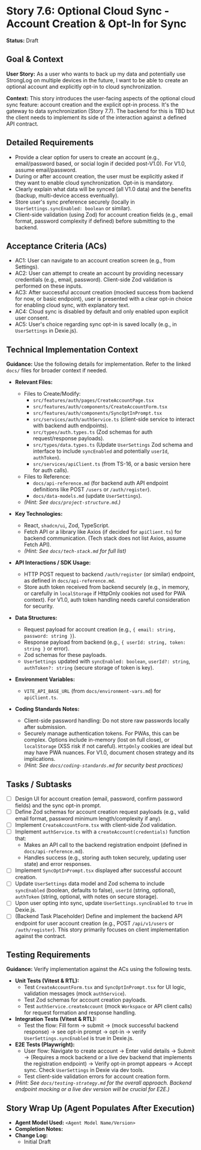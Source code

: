 # Story 7.6: Optional Cloud Sync - Account Creation & Opt-In for Sync

**Status:** Draft

## Goal & Context

**User Story:** As a user who wants to back up my data and potentially use StrongLog on multiple devices in the future, I want to be able to create an optional account and explicitly opt-in to cloud synchronization.

**Context:** This story introduces the user-facing aspects of the optional cloud sync feature: account creation and the explicit opt-in process. It's the gateway to data synchronization (Story 7.7). The backend for this is TBD but the client needs to implement its side of the interaction against a defined API contract.

## Detailed Requirements

* Provide a clear option for users to create an account (e.g., email/password based, or social login if decided post-V1.0). For V1.0, assume email/password.
* During or after account creation, the user must be explicitly asked if they want to enable cloud synchronization. Opt-in is mandatory.
* Clearly explain what data will be synced (all V1.0 data) and the benefits (backup, multi-device access eventually).
* Store user's sync preference securely (locally in `UserSettings.syncEnabled: boolean` or similar).
* Client-side validation (using Zod) for account creation fields (e.g., email format, password complexity if defined) before submitting to the backend.

## Acceptance Criteria (ACs)

* AC1: User can navigate to an account creation screen (e.g., from Settings).
* AC2: User can attempt to create an account by providing necessary credentials (e.g., email, password). Client-side Zod validation is performed on these inputs.
* AC3: After successful account creation (mocked success from backend for now, or basic endpoint), user is presented with a clear opt-in choice for enabling cloud sync, with explanatory text.
* AC4: Cloud sync is disabled by default and only enabled upon explicit user consent.
* AC5: User's choice regarding sync opt-in is saved locally (e.g., in `UserSettings` in Dexie.js).

## Technical Implementation Context

**Guidance:** Use the following details for implementation. Refer to the linked `docs/` files for broader context if needed.

* **Relevant Files:**
  * Files to Create/Modify:
    * `src/features/auth/pages/CreateAccountPage.tsx`
    * `src/features/auth/components/CreateAccountForm.tsx`
    * `src/features/auth/components/SyncOptInPrompt.tsx`
    * `src/services/auth/authService.ts` (client-side service to interact with backend auth endpoints).
    * `src/types/auth.types.ts` (Zod schemas for auth request/response payloads).
    * `src/types/data.types.ts` (Update `UserSettings` Zod schema and interface to include `syncEnabled` and potentially `userId`, `authToken`).
    * `src/services/apiClient.ts` (from TS-16, or a basic version here for auth calls).
  * Files to Reference:
    * `docs/api-reference.md` (for backend auth API endpoint definitions like POST `/users` or `/auth/register`).
    * `docs/data-models.md` (update `UserSettings`).
  * _(Hint: See `docs/project-structure.md`.)_

* **Key Technologies:**
  * React, `shadcn/ui`, Zod, TypeScript.
  * Fetch API or a library like Axios (if decided for `apiClient.ts`) for backend communication. (Tech stack does not list Axios, assume Fetch API).
  * _(Hint: See `docs/tech-stack.md` for full list)_

* **API Interactions / SDK Usage:**
  * HTTP POST request to backend `/auth/register` (or similar) endpoint, as defined in `docs/api-reference.md`.
  * Store auth token received from backend securely (e.g., in memory, or carefully in `localStorage` if HttpOnly cookies not used for PWA context). For V1.0, auth token handling needs careful consideration for security.

* **Data Structures:**
  * Request payload for account creation (e.g., `{ email: string, password: string }`).
  * Response payload from backend (e.g., `{ userId: string, token: string }` or error).
  * Zod schemas for these payloads.
  * `UserSettings` updated with `syncEnabled: boolean`, `userId?: string`, `authToken?: string` (secure storage of token is key).

* **Environment Variables:**
  * `VITE_API_BASE_URL` (from `docs/environment-vars.md`) for `apiClient.ts`.

* **Coding Standards Notes:**
  * Client-side password handling: Do not store raw passwords locally after submission.
  * Securely manage authentication tokens. For PWAs, this can be complex. Options include in-memory (lost on full close), or `localStorage` (XSS risk if not careful). `HttpOnly` cookies are ideal but may have PWA nuances. For V1.0, document chosen strategy and its implications.
  * _(Hint: See `docs/coding-standards.md` for security best practices)_

## Tasks / Subtasks

* [ ] Design UI for account creation (email, password, confirm password fields) and the sync opt-in prompt.
* [ ] Define Zod schemas for account creation request payloads (e.g., valid email format, password minimum length/complexity if any).
* [ ] Implement `CreateAccountForm.tsx` with client-side Zod validation.
* [ ] Implement `authService.ts` with a `createAccount(credentials)` function that:
  * Makes an API call to the backend registration endpoint (defined in `docs/api-reference.md`).
  * Handles success (e.g., storing auth token securely, updating user state) and error responses.
* [ ] Implement `SyncOptInPrompt.tsx` displayed after successful account creation.
* [ ] Update `UserSettings` data model and Zod schema to include `syncEnabled` (boolean, defaults to false), `userId` (string, optional), `authToken` (string, optional, with notes on secure storage).
* [ ] Upon user opting into sync, update `UserSettings.syncEnabled` to `true` in Dexie.js.
* [ ] (Backend Task Placeholder) Define and implement the backend API endpoint for user account creation (e.g., POST `/api/v1/users` or `/auth/register`). This story primarily focuses on client implementation against the contract.

## Testing Requirements

**Guidance:** Verify implementation against the ACs using the following tests.

* **Unit Tests (Vitest & RTL):**
  * Test `CreateAccountForm.tsx` and `SyncOptInPrompt.tsx` for UI logic, validation messages (mock `authService`).
  * Test Zod schemas for account creation payloads.
  * Test `authService.createAccount` (mock `Workspace` or API client calls) for request formation and response handling.
* **Integration Tests (Vitest & RTL):**
  * Test the flow: Fill form -> submit -> (mock successful backend response) -> see opt-in prompt -> opt-in -> verify `UserSettings.syncEnabled` is true in Dexie.js.
* **E2E Tests (Playwright):**
  * User flow: Navigate to create account -> Enter valid details -> Submit -> (Requires a mock backend or a live dev backend that implements the registration endpoint) -> Verify opt-in prompt appears -> Accept sync. Check `UserSettings` in Dexie via dev tools.
  * Test client-side validation errors for account creation form.
* _(Hint: See `docs/testing-strategy.md` for the overall approach. Backend endpoint mocking or a live dev version will be crucial for E2E.)_

## Story Wrap Up (Agent Populates After Execution)

* **Agent Model Used:** `<Agent Model Name/Version>`
* **Completion Notes:**
* **Change Log:**
  * Initial Draft
